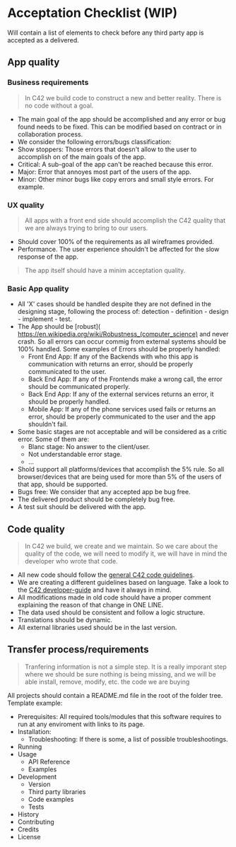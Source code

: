 # Acceptation Checklist (WIP)

Will contain a list of elements to check before any third party app is accepted as a delivered.

## App quality

### Business requirements

> In C42 we build code to construct a new and better reality. There is no code without a goal.

* The main goal of the app should be accomplished and any error or bug found needs to be fixed. This can be modified based on contract or in collaboration process.
* We consider the following errors/bugs classification:
 *  Show stoppers: Those errors that doesn't allow to the user to accomplish on of the main goals of the app.
 * Critical: A sub-goal of the app can't be reached because this error.
 * Major: Error that annoyes most part of the users of the app.
 * Minor: Other minor bugs like copy errors and small style errors. For example.

### UX quality

> All apps with a front end side should accomplish the C42 quality that we are always trying to bring to our users.

* Should cover 100% of the requirements as all wireframes provided.
* Performance. The user experience shouldn't be affected for the slow response of the app.

> The app itself should have a minim acceptation quality.

### Basic App quality

* All 'X' cases should be handled despite they are not defined in the designing stage, following the process of: detection - definition - design - implement - test.
* The App should be [robust]( https://en.wikipedia.org/wiki/Robustness_(computer_science) and never crash. So all errors can occur commig from external systems should be 100% handled. Some examples of Errors should be properly handled:
  * Front End App: If any of the Backends with who this app is communication with returns an error, should be properly communicated to the user.
  * Back End App: If any of the Frontends make a wrong call, the error should be communicated properly.
  * Back End App: If any of the external services returns an error, it should be properly handled.
  * Mobile App: If any of the phone services used fails or returns an error, should be properly communicated to the user and the app shouldn't fail.
* Some basic stages are not acceptable and will be considered as a critic error. Some of them are:
  * Blanc stage: No answer to the client/user.
  * Not understandable error stage.
  * ...
* Shold support all platforms/devices that accomplish the 5% rule. So all browser/devices that are being used for more than 5% of the users of that app, should be supported.
* Bugs free: We consider that any accepted app be bug free.
* The delivered product should be completely bug free.
* A test suit should be delivered with the app.

## Code quality

> In C42 we build, we create and we maintain. So we care about the quality of the code, we will need to modify it, we will have in mind the developer who wrote that code.

* All new code should follow the [general C42 code guidelines](https://github.com/calendar42/developer-guide/tree/master/general-coding-style-guide).
* We are creating a different guidelines based on language. Take a look to the [C42 developer-guide](https://github.com/calendar42/developer-guide) and have it always in mind.
* All modifications made in old code should have a proper comment explaining the reason of that change in ONE LINE.
* The data used should be consistent and follow a logic structure.
* Translations should be dynamic.
* All external libraries used should be in the last version.

## Transfer process/requirements

> Tranfering information is not a simple step. It is a really imporant step where we should be sure nothing is being missing, and we will be able install, remove, modify, etc. the code we are buying

All projects should contain a README.md file in the root of the folder tree.
Template example:

* Prerequisites: All required tools/modules that this software requires to run at any enviroment with links to its page.
* Installation:
	* Troubleshooting: If there is some, a list of possible troubleshootings.
* Running
* Usage
	* API Reference
	* Examples
* Development
	* Version
	* Third party libraries
	* Code examples
	* Tests
* History
* Contributing
* Credits
* License
